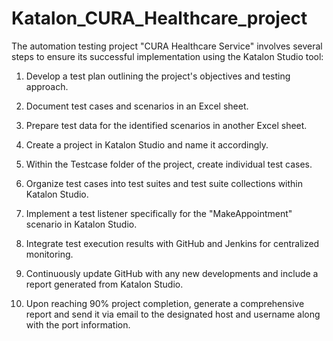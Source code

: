 # Katalon_CURA_Healthcare_project
The automation testing project "CURA Healthcare Service" involves several steps to ensure its successful implementation using the Katalon Studio tool:

1. Develop a test plan outlining the project's objectives and testing approach.

2. Document test cases and scenarios in an Excel sheet.

3. Prepare test data for the identified scenarios in another Excel sheet.

4. Create a project in Katalon Studio and name it accordingly.

5. Within the Testcase folder of the project, create individual test cases.

6. Organize test cases into test suites and test suite collections within Katalon Studio.

7. Implement a test listener specifically for the "MakeAppointment" scenario in Katalon Studio.

8. Integrate test execution results with GitHub and Jenkins for centralized monitoring.

9. Continuously update GitHub with any new developments and include a report generated from Katalon Studio.

10. Upon reaching 90% project completion, generate a comprehensive report and send it via email to the designated host and username along with the port information.
